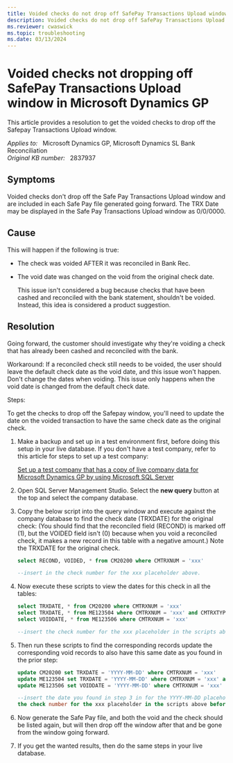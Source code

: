 ```yaml
---
title: Voided checks do not drop off SafePay Transactions Upload window
description: Voided checks do not drop off SafePay Transactions Upload window in Microsoft Dynamics GP. Provides a resolution.
ms.reviewer: cwaswick
ms.topic: troubleshooting
ms.date: 03/13/2024
---
```

# Voided checks not dropping off SafePay Transactions Upload window in Microsoft Dynamics GP

This article provides a resolution to get the voided checks to drop off the Safepay Transactions Upload window.

_Applies to:_ &nbsp; Microsoft Dynamics GP, Microsoft Dynamics SL Bank Reconciliation  
_Original KB number:_ &nbsp; 2837937

## Symptoms

Voided checks don't drop off the Safe Pay Transactions Upload window and are included in each Safe Pay file generated going forward. The TRX Date may be displayed in the Safe Pay Transactions Upload window as 0/0/0000.

## Cause

This will happen if the following is true:

- The check was voided AFTER it was reconciled in Bank Rec.
- The void date was changed on the void from the original check date.

  This issue isn't considered a bug because checks that have been cashed and reconciled with the bank statement, shouldn't be voided. Instead, this idea is considered a product suggestion.

## Resolution

Going forward, the customer should investigate why they're voiding a check that has already been cashed and reconciled with the bank.

Workaround: If a reconciled check still needs to be voided, the user should leave the default check date as the void date, and this issue won't happen. Don't change the dates when voiding. This issue only happens when the void date is changed from the default check date.

Steps:

To get the checks to drop off the Safepay window, you'll need to update the date on the voided transaction to have the same check date as the original check.

1. Make a backup and set up in a test environment first, before doing this setup in your live database. If you don't have a test company, refer to this article for steps to set up a test company:

    [Set up a test company that has a copy of live company data for Microsoft Dynamics GP by using Microsoft SQL Server](https://support.microsoft.com/topic/kb-set-up-a-test-company-that-has-a-copy-of-live-company-data-for-microsoft-dynamics-gp-by-using-microsoft-sql-server-6199295b-fc49-d963-3865-2d24a4b49211)

2. Open SQL Server Management Studio. Select the **new query** button at the top and select the company database.

3. Copy the below script into the query window and execute against the company database to find the check date (TRXDATE) for the original check: (You should find that the reconciled field (RECOND) is marked off (1), but the VOIDED field isn't (0) because when you void a reconciled check, it makes a new record in this table with a negative amount.) Note the TRXDATE for the original check.

    ```sql
    select RECOND, VOIDED, * from CM20200 where CMTRXNUM = 'xxx'
    
    --insert in the check number for the xxx placeholder above.
    ```

4. Now execute these scripts to view the dates for this check in all the tables:

    ```sql
    select TRXDATE, * from CM20200 where CMTRXNUM = 'xxx' 
    select TRXDATE, * from ME123504 where CMTRXNUM = 'xxx' and CMTRXTYPE = 4 
    select VOIDDATE, * from ME123506 where CMTRXNUM = 'xxx' 
    
    --insert the check number for the xxx placeholder in the scripts above before executing.
    ```

5. Then run these scripts to find the corresponding records update the corresponding void records to also have this same date as you found in the prior step:

    ```sql
    update CM20200 set TRXDATE = 'YYYY-MM-DD' where CMTRXNUM = 'xxx' 
    update ME123504 set TRXDATE = 'YYYY-MM-DD' where CMTRXNUM = 'xxx' and CMTRXTYPE = 4 
    update ME123506 set VOIDDATE = 'YYYY-MM-DD' where CMTRXNUM = 'xxx' 
    
    --insert the date you found in step 3 in for the YYYY-MM-DD placeholder and 
    the check number for the xxx placeholder in the scripts above before executing.
    ```

6. Now generate the Safe Pay file, and both the void and the check should be listed again, but will then drop off the window after that and be gone from the window going forward.

7. If you get the wanted results, then do the same steps in your live database.
